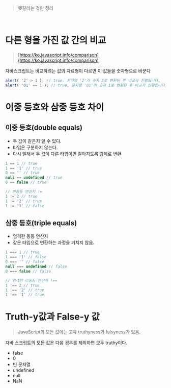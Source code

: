 > 헷갈리는 것만 정리
>
<br>

# 다른 형을 가진 값 간의 비교

> [https://ko.javascript.info/comparison](https://ko.javascript.info/comparison)

자바스크립트는 비교하려는 값의 자료형이 다르면 이 값들을 숫자형으로 바꾼다

```jsx
alert( '2' > 1 ); // true, 문자열 '2'가 숫자 2로 변환된 후 비교가 진행됩니다.
alert( '01' == 1 ); // true, 문자열 '01'이 숫자 1로 변환된 후 비교가 진행됩니다.
```

# 이중 등호와 삼중 등호 차이

## 이중 등호(double equals)

- 두 값이 같은지 알 수 있다.
- 타입은  구분하지 않는다.
- 다시 말해서 두 값이 다른 타입이면 같아지도록 강제로 변환

```jsx
1 == 1 // true
1 == '1' // true
0 == '' // true
null == undefined // true
0 == false // true
```

```jsx
// 비동등 연산자 !=
1 != 2 // true
1 != '2' // true
1 != '1' // false 
```

## 삼중 등호(triple equals)

- 엄격한 동등 연산자
- 같은 타입으로 변환하는 과정을 거치지 않음.

```jsx
1 === 1 // true
1 === '1' // false
0 === '' // false
null === undefined // false
0 === false // false

```

```jsx
// 엄격한 비동등 연산자 !==
1 !== 2 // true
1 !== '2' // true
1 !== '1' // true
```

# Truth-y값과 False-y 값

> JavaScript의 모든 값에는 고유 truthyness와 falsyness가 있음.
> 

자바 스크립트의 모든 값은 다음 경우를 제외하면 모두 truthy이다.

- false
- 0
- 빈 문자열
- undefined
- null
- NaN